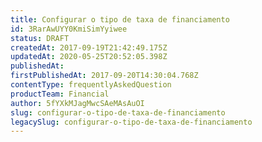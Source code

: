 ```yaml
---
title: Configurar o tipo de taxa de financiamento
id: 3RarAwUYY0KmiSimYyiwee
status: DRAFT
createdAt: 2017-09-19T21:42:49.175Z
updatedAt: 2020-05-25T20:52:05.398Z
publishedAt: 
firstPublishedAt: 2017-09-20T14:30:04.768Z
contentType: frequentlyAskedQuestion
productTeam: Financial
author: 5fYXkMJagMwcSAeMAsAuOI
slug: configurar-o-tipo-de-taxa-de-financiamento
legacySlug: configurar-o-tipo-de-taxa-de-financiamento
---
```



